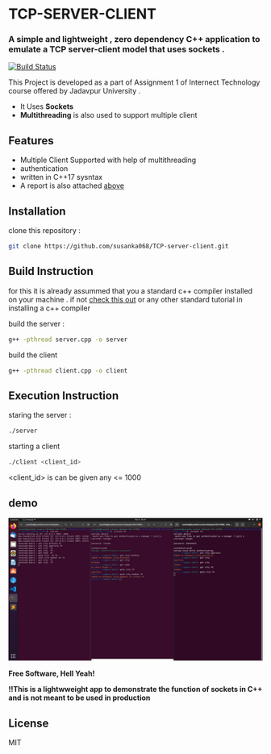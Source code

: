 # TCP-SERVER-CLIENT
### A simple and lightweight , zero dependency C++ application to emulate a TCP server-client model that uses sockets . 

[![Build Status](https://travis-ci.org/joemccann/dillinger.svg?branch=master)](https://travis-ci.org/joemccann/dillinger)

This Project is developed as a part of Assignment 1 of Internect Technology course offered by Jadavpur University .

- It Uses **Sockets** 
- **Multithreading** is also used to support multiple client 

## Features

- Multiple Client Supported with help of multithreading 
- authentication 
- written in C++17 sysntax
- A report is also attached [above](https://github.com/susanka068/JU_BCSE_6th_Sem/blob/master/TCP_SERVER_CLIENT/Susanka%20Majumder%20IT%20assignment%20-1%20.pdf) 


## Installation

clone this repository : 

```sh
git clone https://github.com/susanka068/TCP-server-client.git
```

## Build Instruction 

for this it is already assummed that you a standard c++ compiler installed on your machine . if not [check this out](https://youtu.be/sXW2VLrQ3Bs) or any other standard tutorial in installing a c++ compiler

build the server :

```sh
g++ -pthread server.cpp -o server
```

build the client

```sh
g++ -pthread client.cpp -o client
```

## Execution Instruction

staring the server :

```sh
./server
```

starting a client

```sh
./client <client_id>
```
<client_id> is can be given any <= 1000 

## demo

![demo screenshot](https://github.com/susanka068/TCP-server-client/blob/master/Screenshot%20from%202021-03-06%2020-34-41.png?raw=true)

**Free Software, Hell Yeah!**

**!!This is a lightwweight app to demonstrate the function of sockets in C++ and is not meant  to be used in production**

## License

MIT

[//]: # (These are reference links used in the body of this note and get stripped out when the markdown processor does its job. There is no need to format nicely because it shouldn't be seen. Thanks SO - http://stackoverflow.com/questions/4823468/store-comments-in-markdown-syntax)

  
